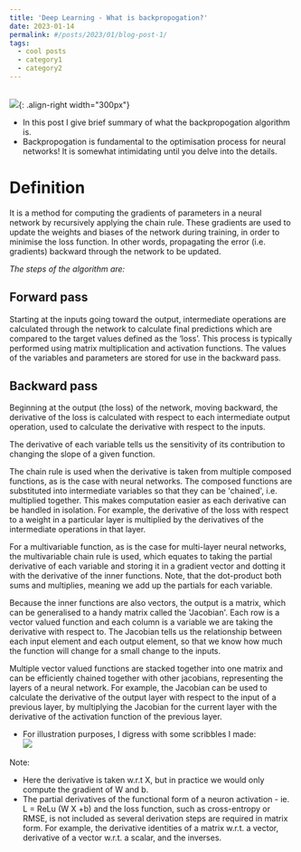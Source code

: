 ```yaml
---
title: 'Deep Learning - What is backpropogation?'
date: 2023-01-14
permalink: #/posts/2023/01/blog-post-1/
tags:
  - cool posts
  - category1
  - category2
---
```

 <br/><img src='https://p91g.github.io/patrick-moore.github.io/images/bp.jpg'>{: .align-right width="300px"}
- In this post I give brief summary of what the backpropogation algorithm is. 
- Backpropogation is fundamental to the optimisation process for neural networks! It is somewhat intimidating until you delve into the details.

Definition
===
It is a method for computing the gradients of parameters in a neural network by recursively applying the chain rule. These gradients are used to update the weights and biases of the network during training, in order to minimise the loss function. In other words, propagating the error (i.e. gradients) backward through the network to be updated.

_The steps of the algorithm are:_

Forward pass
---
Starting at the inputs going toward the output, intermediate operations are calculated through the network to calculate final predictions which are compared to the target values defined as the ‘loss’. This process is typically performed using matrix multiplication and activation functions. The values of the variables and parameters are stored for use in the backward pass.

Backward pass
------
Beginning at the output (the loss) of the network, moving backward, the derivative of the loss is calculated with respect to each intermediate output operation, used to calculate the derivative with respect to the inputs.

The derivative of each variable tells us the sensitivity of its contribution to changing the slope of a given function.

The chain rule is used when the derivative is taken from multiple composed functions, as is the case with neural networks. The composed functions are substituted into intermediate variables so that they can be 'chained', i.e. multiplied together. This makes computation easier as each derivative can be handled in isolation. For example, the derivative of the loss with respect to a weight in a particular layer is multiplied by the derivatives of the intermediate operations in that layer. 

For a multivariable function, as is the case for multi-layer neural networks, the multivariable chain rule is used, which equates to taking the partial derivative of each variable and storing it in a gradient vector and dotting it with the derivative of the inner functions. Note, that the dot-product both sums and multiplies, meaning we add up the partials for each variable. 

Because the inner functions are also vectors, the output is a matrix, which can be generalised to a handy matrix called the 'Jacobian'. Each row is a vector valued function and each column is a variable we are taking the derivative with respect to. The Jacobian tells us the relationship between each input element and each output element, so that we know how much the function will change for a small change to the inputs. 

Multiple vector valued functions are stacked together into one matrix and can be efficiently chained together with other jacobians, representing the layers of a neural network. For example, the Jacobian can be used to calculate the derivative of the output layer with respect to the input of a previous layer, by multiplying the Jacobian for the current layer with the derivative of the activation function of the previous layer.

- For illustration purposes, I digress with some scribbles I made:
<br/><img src='https://p91g.github.io/patrick-moore.github.io/images/BackPropogation_scribble.jpg'>

Note: 
- Here the derivative is taken w.r.t X, but in practice we would only compute the gradient of W and b. 
- The partial derivatives of the functional form of a neuron activation - ie. L = ReLu (W X +b) and the loss function, such as cross-entropy or RMSE, is not included as several derivation steps are required in matrix form. For example, the derivative identities of a matrix w.r.t. a vector, derivative of a vector w.r.t. a scalar, and the inverses.



